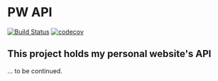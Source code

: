 # PW API

[![Build Status](https://travis-ci.com/edumarques/pw-api.svg?branch=main)](https://travis-ci.com/edumarques/pw-api)
[![codecov](https://codecov.io/gh/edumarques/pw-api/branch/main/graph/badge.svg?token=QMXCEDAD4H)](https://codecov.io/gh/edumarques/pw-api)

## This project holds my personal website's API

... to be continued.
